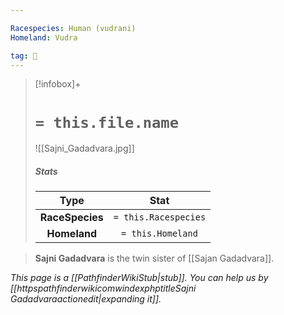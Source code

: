 ```yaml
---

Racespecies: Human (vudrani)
Homeland: Vudra

tag: 👤️
---
```


> [!infobox]+
> #  `= this.file.name`
> ![[Sajni_Gadadvara.jpg]]
> ##### Stats
> Type | Stat |
> :---: |:---:|
> **RaceSpecies** | `= this.Racespecies` |
> **Homeland** | `= this.Homeland` |



> **Sajni Gadadvara** is the twin sister of [[Sajan Gadadvara]].



*This page is a [[PathfinderWikiStub|stub]]. You can help us by [[httpspathfinderwikicomwindexphptitleSajni Gadadvaraactionedit|expanding it]].*







